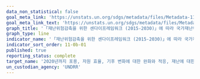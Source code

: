```yaml
---
data_non_statistical: false
goal_meta_link: 'https://unstats.un.org/sdgs/metadata/files/Metadata-11-0b-01.pdf'
goal_meta_link_text: 'https://unstats.un.org/sdgs/metadata/files/Metadata-11-0b-01.pdf'
graph_title: '「재난위험감축을 위한 센다이프레임워크 (2015-2030)」에 따라 국가재난위험감축전략을 채택하고 이행하는 국가의 수'
graph_type: line
indicator_name: '「재난위험감축을 위한 센다이프레임워크 (2015-2030)」에 따라 국가재난위험감축전략을 채택하고 이행하는 국가의 수'
indicator_sort_order: 11-0b-01
published: true
reporting_status: complete
target_name: '2020년까지 포용, 자원 효율, 기후 변화에 대한 완화와 적응, 재난에 대한 회복력을 위한 통합 정책 및 계획을 채택, 시행하는 도시와 거주지의 수를 대폭 확대하고, 2015-2030년 재난위험감소를 위한 센다이 프레임워크에 맞추어 모든 수준에서의 통합적인 재난위기관리를 구축하고 시행함'
un_custodian_agency: 'UNDRR'
---
```

